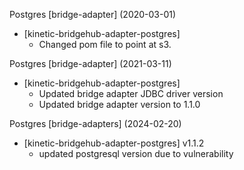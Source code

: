 Postgres [bridge-adapter] (2020-03-01)
  * [kinetic-bridgehub-adapter-postgres]
    * Changed pom file to point at s3.
	
Postgres [bridge-adapter] (2021-03-11)
  * [kinetic-bridgehub-adapter-postgres]
    * Updated bridge adapter JDBC driver version
	* Updated bridge adapter version to 1.1.0

Postgres [bridge-adapters] (2024-02-20)
  * [kinetic-bridgehub-adapter-postgres] v1.1.2
    * updated postgresql version due to vulnerability
